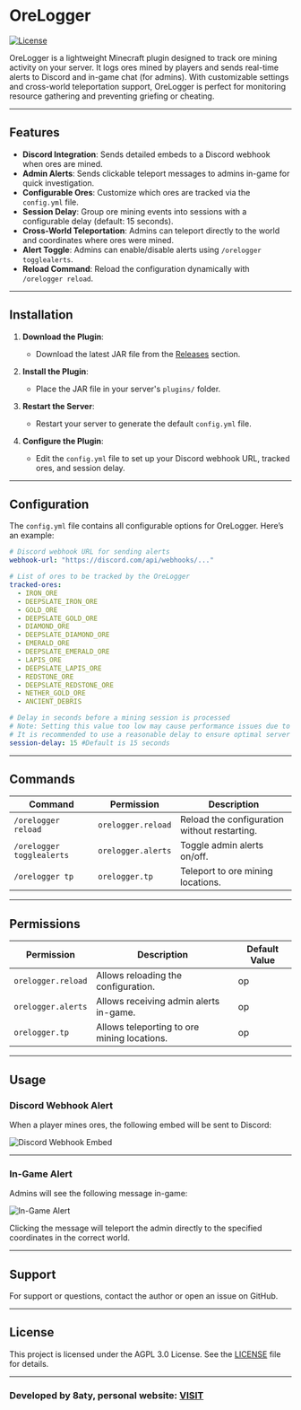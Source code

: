 # OreLogger

[![License](https://img.shields.io/badge/license-AGPL%203-pink.svg)](LICENSE)

OreLogger is a lightweight Minecraft plugin designed to track ore mining activity on your server. It logs ores mined by players and sends real-time alerts to Discord and in-game chat (for admins). With customizable settings and cross-world teleportation support, OreLogger is perfect for monitoring resource gathering and preventing griefing or cheating.

---

## Features

- **Discord Integration**: Sends detailed embeds to a Discord webhook when ores are mined.
- **Admin Alerts**: Sends clickable teleport messages to admins in-game for quick investigation.
- **Configurable Ores**: Customize which ores are tracked via the `config.yml` file.
- **Session Delay**: Group ore mining events into sessions with a configurable delay (default: 15 seconds).
- **Cross-World Teleportation**: Admins can teleport directly to the world and coordinates where ores were mined.
- **Alert Toggle**: Admins can enable/disable alerts using `/orelogger togglealerts`.
- **Reload Command**: Reload the configuration dynamically with `/orelogger reload`.

---

## Installation

1. **Download the Plugin**:
   - Download the latest JAR file from the [Releases](https://github.com/8aty/OreLogger/releases) section.

2. **Install the Plugin**:
   - Place the JAR file in your server's `plugins/` folder.

3. **Restart the Server**:
   - Restart your server to generate the default `config.yml` file.

4. **Configure the Plugin**:
   - Edit the `config.yml` file to set up your Discord webhook URL, tracked ores, and session delay.

---

## Configuration

The `config.yml` file contains all configurable options for OreLogger. Here’s an example:

```yaml
# Discord webhook URL for sending alerts
webhook-url: "https://discord.com/api/webhooks/..."

# List of ores to be tracked by the OreLogger
tracked-ores:
  - IRON_ORE
  - DEEPSLATE_IRON_ORE
  - GOLD_ORE
  - DEEPSLATE_GOLD_ORE
  - DIAMOND_ORE
  - DEEPSLATE_DIAMOND_ORE
  - EMERALD_ORE
  - DEEPSLATE_EMERALD_ORE
  - LAPIS_ORE
  - DEEPSLATE_LAPIS_ORE
  - REDSTONE_ORE
  - DEEPSLATE_REDSTONE_ORE
  - NETHER_GOLD_ORE
  - ANCIENT_DEBRIS

# Delay in seconds before a mining session is processed
# Note: Setting this value too low may cause performance issues due to frequent processing.
# It is recommended to use a reasonable delay to ensure optimal server performance.
session-delay: 15 #Default is 15 seconds
```

---

## Commands

| Command                  | Permission          | Description                                   |
|--------------------------|---------------------|-----------------------------------------------|
| `/orelogger reload`      | `orelogger.reload`  | Reload the configuration without restarting. |
| `/orelogger togglealerts`| `orelogger.alerts`  | Toggle admin alerts on/off.                  |
| `/orelogger tp`          | `orelogger.tp`      | Teleport to ore mining locations.            |

---

## Permissions

| Permission           | Description                                   | Default Value |
|-----------------------|-----------------------------------------------|---------------|
| `orelogger.reload`    | Allows reloading the configuration.          | op            |
| `orelogger.alerts`    | Allows receiving admin alerts in-game.       | op            |
| `orelogger.tp`        | Allows teleporting to ore mining locations.  | op            |

---

## Usage

### Discord Webhook Alert

When a player mines ores, the following embed will be sent to Discord:

![Discord Webhook Embed](https://i.imgur.com/0WCTys0.png)

---

### In-Game Alert

Admins will see the following message in-game:

![In-Game Alert](https://i.imgur.com/YLT1Tdy.png)

Clicking the message will teleport the admin directly to the specified coordinates in the correct world.

---


## Support

For support or questions, contact the author or open an issue on GitHub.

---

## License

This project is licensed under the AGPL 3.0 License. See the [LICENSE](LICENSE) file for details.

---

### Developed by 8aty, personal website: [VISIT](https://tomy.cc/) 
